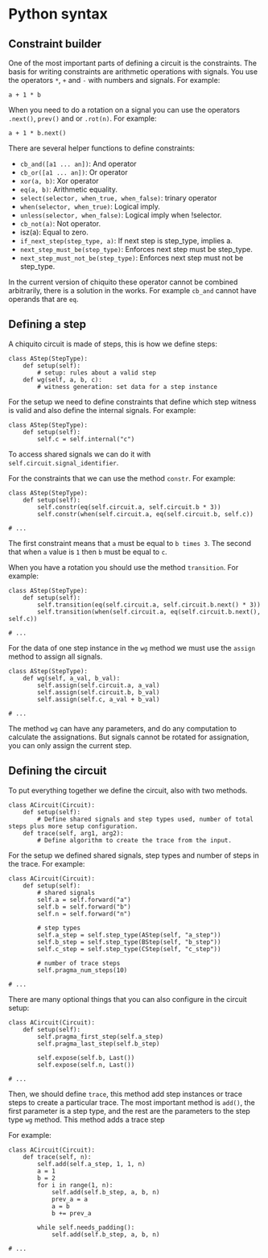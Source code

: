 # Python syntax

## Constraint builder

One of the most important parts of defining a circuit is the constraints. The basis for writing constraints are arithmetic operations with signals. You use the operators `*`, `+` and `-` with numbers and signals. For example:

`a + 1 * b`

When you need to do a rotation on a signal you can use the operators `.next()`, `prev()` and or `.rot(n)`.  For example:

`a + 1 * b.next()`

 There are several helper functions to define constraints:
 + `cb_and([a1 ... an])`: And operator
 + `cb_or([a1 ... an])`: Or operator
 + `xor(a, b)`: Xor operator
 + `eq(a, b)`: Arithmetic equality.
 + `select(selector, when_true, when_false)`: trinary operator
 + `when(selector, when_true)`:  Logical imply.
 + `unless(selector, when_false)`: Logical imply when !selector.
 + `cb_not(a)`: Not operator.
 + isz(a): Equal to zero.
 + `if_next_step(step_type, a)`: If next step is step_type, implies a.
 + `next_step_must_be(step_type)`: Enforces next step must be step_type.
 + `next_step_must_not_be(step_type)`: Enforces next step must not be step_type.

In the current version of chiquito these operator cannot be combined arbitrarily, there is a solution in the works. For example `cb_and` cannot have operands that are `eq`.

## Defining a step

A chiquito circuit is made of steps, this is how we define steps:

```python=
class AStep(StepType):
	def setup(self):
		# setup: rules about a valid step
	def wg(self, a, b, c):
		# witness generation: set data for a step instance
```

For the setup we need to define constraints that define which step witness is valid and also define the internal signals. For example:

```python=
class AStep(StepType):
	def setup(self):
		self.c = self.internal("c")
```

To access shared signals we can do it with `self.circuit.signal_identifier`.

For the constraints that we can use the method `constr`. For example:

```python=
class AStep(StepType):
	def setup(self):
		self.constr(eq(self.circuit.a, self.circuit.b * 3))
		self.constr(when(self.circuit.a, eq(self.circuit.b, self.c))

# ...
```

The first constraint means that `a` must be equal to `b times 3`. The second that when `a` value is `1` then `b` must be equal to `c`.

When you have a rotation you should use the method `transition`. For example:

```python=
class AStep(StepType):
	def setup(self):
		self.transition(eq(self.circuit.a, self.circuit.b.next() * 3))
		self.transition(when(self.circuit.a, eq(self.circuit.b.next(), self.c))

# ...
```


For the data of one step instance in the `wg` method we must use the `assign` method to assign all signals.

```python=
class AStep(StepType):
	def wg(self, a_val, b_val):
		self.assign(self.circuit.a, a_val)
		self.assign(self.circuit.b, b_val)
		self.assign(self.c, a_val + b_val)

# ...
```

The method `wg` can have any parameters, and do any computation to calculate the assignations. But signals cannot be rotated for assignation, you can only assign the current step.

## Defining the circuit

To put everything together we define the circuit, also with two methods.

```python=
class ACircuit(Circuit):
	def setup(self):
		# Define shared signals and step types used, number of total steps plus more setup configuration.
	def trace(self, arg1, arg2):
		# Define algorithm to create the trace from the input.
```

For the setup we defined shared signals, step types and number of steps in the trace. For example:

```python=
class ACircuit(Circuit):
	def setup(self):
		# shared signals
		self.a = self.forward("a")
		self.b = self.forward("b")
		self.n = self.forward("n")

		# step types
		self.a_step = self.step_type(AStep(self, "a_step"))
		self.b_step = self.step_type(BStep(self, "b_step"))
		self.c_step = self.step_type(CStep(self, "c_step"))

		# number of trace steps
		self.pragma_num_steps(10)

# ...
```

There are many optional things that you can also configure in the circuit setup:

```python=
class ACircuit(Circuit):
	def setup(self):
		self.pragma_first_step(self.a_step)
		self.pragma_last_step(self.b_step)

		self.expose(self.b, Last())
		self.expose(self.n, Last())

# ... 
```

Then, we should define `trace`, this method add step instances or trace steps to create a particular trace. The most important method is `add()`, the first parameter is a step type, and the rest are the parameters to the step type `wg` method. This method adds a trace step

For example:

```python=
class ACircuit(Circuit):
	def trace(self, n):
		self.add(self.a_step, 1, 1, n)
		a = 1
		b = 2
		for i in range(1, n):
			self.add(self.b_step, a, b, n)
			prev_a = a
			a = b
			b += prev_a
		
		while self.needs_padding():
			self.add(self.b_step, a, b, n)

# ... 
```


